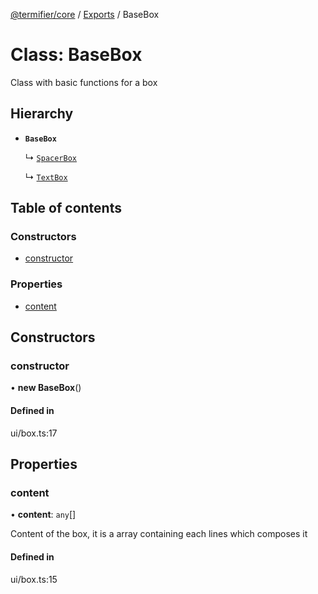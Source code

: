 [@termifier/core](../README.md) / [Exports](../modules.md) / BaseBox

# Class: BaseBox

Class with basic functions for a box

## Hierarchy

- **`BaseBox`**

  ↳ [`SpacerBox`](SpacerBox.md)

  ↳ [`TextBox`](TextBox.md)

## Table of contents

### Constructors

- [constructor](BaseBox.md#constructor)

### Properties

- [content](BaseBox.md#content)

## Constructors

### constructor

• **new BaseBox**()

#### Defined in

ui/box.ts:17

## Properties

### content

• **content**: `any`[]

Content of the box, it is a array containing each lines which composes it

#### Defined in

ui/box.ts:15
